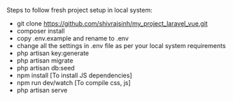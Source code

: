 Steps to follow fresh project setup in local system:

- git clone https://github.com/shivrajsinh/my_project_laravel_vue.git
- composer install
- copy .env.example and rename to .env
- change all the settings in .env file as per your local system requirements
- php artisan key:generate 
- php artisan migrate
- php artisan db:seed
- npm install [To install JS dependencies] 
- npm run dev/watch [To compile css, js]
- php artisan serve
